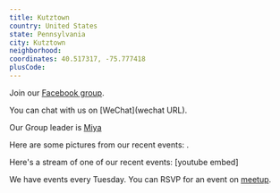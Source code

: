 ```yaml
---
title: Kutztown
country: United States
state: Pennsylvania
city: Kutztown
neighborhood: 
coordinates: 40.517317, -75.777418
plusCode:
---
```

Join our [Facebook group](https://www.facebook.com/groups/free.code.camp.Kutztown).

You can chat with us on [WeChat](wechat URL).

Our Group leader is [Miya](freecodecamp.org/miya)

Here are some pictures from our recent events:
![]().

Here's a stream of one of our recent events:
[youtube embed]

We have events every Tuesday. You can RSVP for an event on [meetup](meetupurl).

